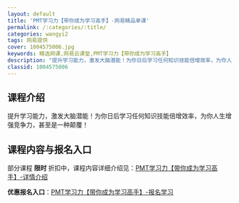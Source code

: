 ```yaml
---
layout: default
title: 'PMT学习力【带你成为学习高手】-网易精品单课'
permalink: /:categories/:title/
categories: wangyi2
tags: 网易提供
cover: 1004575006.jpg
keywords: 精选网课,网易云课堂,PMT学习力【带你成为学习高手】
description: "提升学习能力，激发大脑潜能！为你日后学习任何知识技能倍增效率，为你人生增强竞争力，甚至是一种颠覆！PMT学习力【带你成为学习高手】"
classid: 1004575006
---
```


## 课程介绍

提升学习能力，激发大脑潜能！为你日后学习任何知识技能倍增效率，为你人生增强竞争力，甚至是一种颠覆！

## 课程内容与报名入口

部分课程 **限时** 折扣中，课程内容详细介绍见：[PMT学习力【带你成为学习高手】-详情介绍](https://study.163.com/course/introduction/1004575006.htm?share=1&shareId=1025206652&utm_campaign=share&utm_medium=iphoneShare&utm_source=&utm_u=1025206652)

**优惠报名入口**：[PMT学习力【带你成为学习高手】-报名学习](https://study.163.com/course/introduction/1004575006.htm?share=1&shareId=1025206652&utm_campaign=share&utm_medium=iphoneShare&utm_source=&utm_u=1025206652)

